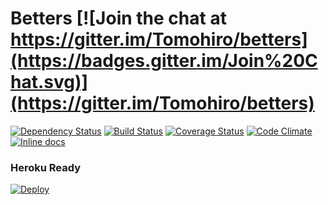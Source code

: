 Betters [![Join the chat at https://gitter.im/Tomohiro/betters](https://badges.gitter.im/Join%20Chat.svg)](https://gitter.im/Tomohiro/betters)
================================================================================

[![Dependency Status](https://img.shields.io/gemnasium/Tomohiro/betters.svg?style=flat-square)](https://gemnasium.com/Tomohiro/betters)
[![Build Status](https://img.shields.io/travis/Tomohiro/betters.svg?style=flat-square)](https://travis-ci.org/Tomohiro/betters)
[![Coverage Status](https://img.shields.io/coveralls/Tomohiro/betters.svg?style=flat-square)](https://coveralls.io/r/Tomohiro/betters)
[![Code Climate](https://img.shields.io/codeclimate/github/Tomohiro/betters.svg?style=flat-square)](https://codeclimate.com/github/Tomohiro/betters)
[![Inline docs](http://inch-ci.org/github/Tomohiro/betters.svg?branch=master&style=flat-square)](http://inch-ci.org/github/Tomohiro/betters)


### Heroku Ready

[![Deploy](https://www.herokucdn.com/deploy/button.svg)](https://heroku.com/deploy)
